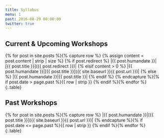 ```yaml
---
title: Syllabus
menu: 1
past: 2016-08-29 00:00:00
twitter: true
---
```


## Current & Upcoming Workshops

{% for post in site.posts %}{% capture row %}
  {% assign content = post.content | strip | size %}
  {% if post.redirect %}
    |{{ post.humandate }}|[{{ post.title }}]({{ post.redirect }})|
  {% elsif content > 0 %}
    |{{ post.humandate }}|[{{ post.title }}]({{ site.baseurl }}{{ post.url }})|
  {% else %}
    |{{ post.humandate }}|{{ post.title }}|
  {% endif %}
{% endcapture %}{% if post.date > page.past %}{{ row | strip }}
{% endif %}{% endfor %}{:.table}

## Past Workshops

{% for post in site.posts %}{% capture row %}
  |{{ post.humandate }}|[{{ post.title }}]({{ site.baseurl }}{{ post.url }})|
{% endcapture %}{% if post.date <= page.past %}{{ row | strip }}
{% endif %}{% endfor %}{:.table}
